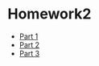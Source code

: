 # Homework2
<ul>
  <li><a href="https://github.com/ahanks8/Part-1.git">Part 1</a></li>
<li><a href="https://github.com/ahanks8/Part-2.git">Part 2</a></li>
<li><a href="">Part 3</a></li>
</ul>
